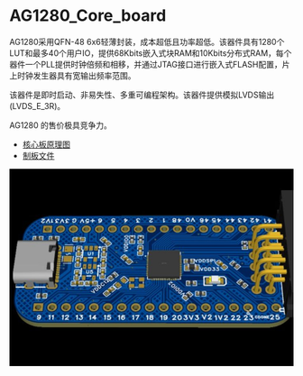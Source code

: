 # AG1280_Core_board

AG1280采用QFN-48 6x6轻薄封装，成本超低且功率超低。该器件具有1280个LUT和最多40个用户IO，提供68Kbits嵌入式块RAM和10Kbits分布式RAM，每个器件一个PLL提供时钟倍频和相移，并通过JTAG接口进行嵌入式FLASH配置，片上时钟发生器具有宽输出频率范围。

该器件是即时启动、非易失性、多重可编程架构。该器件提供模拟LVDS输出(LVDS_E_3R)。

AG1280 的售价极具竞争力。

- [核心板原理图](<./doc/schematic design.pdf>)
- [制板文件](<../../releases>)

![TOP](./image/top.jpeg)

